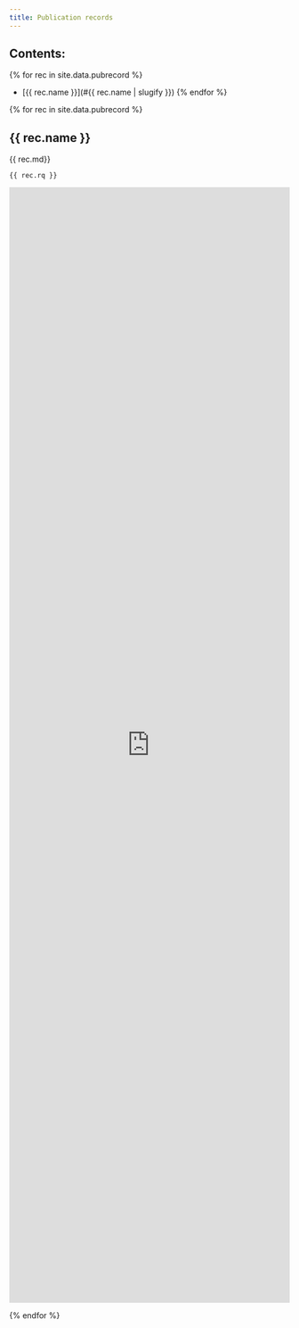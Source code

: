 ```yaml
---
title: Publication records
---
```


## Contents:
{% for rec in site.data.pubrecord %}
 - [{{ rec.name }}](#{{ rec.name | slugify }})
{% endfor %}

{% for rec in site.data.pubrecord %}
## {{ rec.name }}

{{ rec.md}}

```sparql
{{ rec.rq }}
```

<iframe style="width: 100%; height: 50vh; border: none;"
        src="https://query.wikidata.org/embed.html#{{ rec.rq | uri_escape }}"
        referrerpolicy="origin" sandbox="allow-scripts allow-same-origin allow-popups">
</iframe>

{% endfor %}
